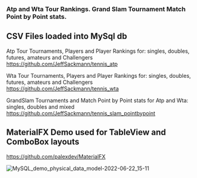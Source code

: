 ### Atp and Wta Tour Rankings. Grand Slam Tournament Match Point by Point stats. 


## CSV Files loaded into MySql db

Atp Tour Tournaments, Players and Player Rankings for: singles, doubles, futures, amateurs and Challengers
https://github.com/JeffSackmann/tennis_atp

Wta Tour Tournaments, Players and Player Rankings for: singles, doubles, futures, amateurs and Challengers 
https://github.com/JeffSackmann/tennis_wta

GrandSlam Tournaments and Match Point by Point stats for Atp and Wta: singles, doubles and mixed
https://github.com/JeffSackmann/tennis_slam_pointbypoint


## MaterialFX Demo used for TableView and ComboBox layouts

https://github.com/palexdev/MaterialFX


![MySQL_demo_physical_data_model-2022-06-22_15-11](https://user-images.githubusercontent.com/54422342/175162998-e0bd3193-97cc-4106-8114-3f6df7d2bbb5.png)

